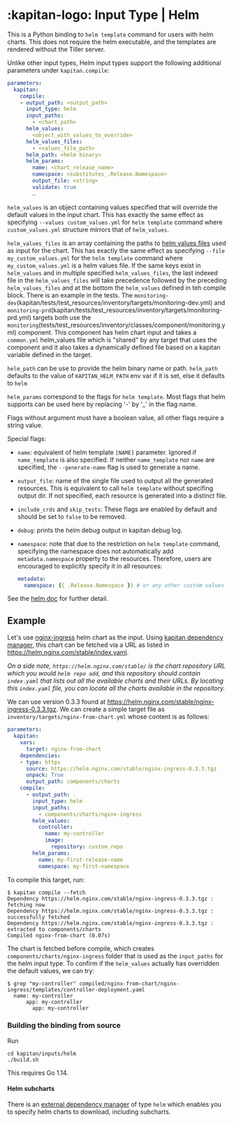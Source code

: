 # :kapitan-logo: **Input Type | Helm**

This is a Python binding to `helm template` command for users with helm charts. This does not require the helm executable, and the templates are rendered without the Tiller server.

Unlike other input types, Helm input types support the following additional parameters under `kapitan.compile`:

```yaml
parameters:
  kapitan:
    compile:
    - output_path: <output_path>
      input_type: helm
      input_paths:
        - <chart_path>
      helm_values:
        <object_with_values_to_override>
      helm_values_files:
        - <values_file_path>
      helm_path: <helm binary>
      helm_params:
        name: <chart_release_name>
        namespace: <substitutes_.Release.Namespace>
        output_file: <string>
        validate: true
        …
```

`helm_values` is an object containing values specified that will override the default values in the input chart. This has exactly the same effect as specifying `--values custom_values.yml` for `helm template` command where `custom_values.yml` structure mirrors that of `helm_values`.

`helm_values_files` is an array containing the paths to [helm values files](https://helm.sh/docs/chart_template_guide/values_files/) used as input for the chart. This has exactly the same effect as specifying `--file my_custom_values.yml` for the `helm template` command where `my_custom_values.yml` is a helm values file.
If the same keys exist in `helm_values` and in multiple specified `helm_values_files`, the last indexed file in the `helm_values_files` will take precedence followed by the preceding `helm_values_files` and at the bottom the `helm_values` defined in teh compile block.
There is an example in the tests. The `monitoring-dev`(kapitan/tests/test_resources/inventory/targets/monitoring-dev.yml) and `monitoring-prd`(kapitan/tests/test_resources/inventory/targets/monitoring-prd.yml) targets  both use the `monitoring`(tests/test_resources/inventory/classes/component/monitoring.yml) component.
This component has helm chart input and takes a `common.yml` helm_values file which is "shared" by any target that uses the component and it also takes a dynamically defined file based on a kapitan variable defined in the target.

`helm_path` can be use to provide the helm binary name or path.
`helm_path` defaults to the value of `KAPITAN_HELM_PATH` env var if it is set, else it defaults to `helm`

`helm_params` correspond to the flags for `helm template`. Most flags that helm supports can be used here by replacing '-' by '_' in the flag name.

Flags without argument must have a boolean value, all other flags require a string value.

Special flags:

- `name`: equivalent of helm template `[NAME]` parameter. Ignored if `name_template` is also specified. If neither `name_template` nor `name` are specified, the `--generate-name` flag is used to generate a name.
- `output_file`: name of the single file used to output all the generated resources. This is equivalent to call `helm template` without specifing output dir. If not specified, each resource is generated into a distinct file.

- `include_crds` and `skip_tests`: These flags are enabled by default and should be set to `false` to be removed.
- `debug`: prints the helm debug output in kapitan debug log.
- `namespace`: note that due to the restriction on `helm template` command, specifying the namespace does not automatically add `metadata.namespace` property to the resources. Therefore, users are encouraged to explicitly specify it in all resources:

    ```yaml
    metadata:
      namespace: {{ .Release.Namespace }} # or any other custom values
    ```

See the [helm doc](https://helm.sh/docs/helm/helm_template/) for further detail.

## Example

Let's use [nginx-ingress](https://github.com/helm/charts/tree/master/stable/nginx-ingress) helm chart as the input. Using [kapitan dependency manager](/external_dependencies.md), this chart can be fetched via a URL as listed in <https://helm.nginx.com/stable/index.yaml>.

*On a side note, `https://helm.nginx.com/stable/` is the chart repository URL which you would `helm repo add`, and this repository should contain `index.yaml` that lists out all the available charts and their URLs. By locating this `index.yaml` file, you can locate all the charts available in the repository.*

We can use version 0.3.3 found at <https://helm.nginx.com/stable/nginx-ingress-0.3.3.tgz>. We can create a simple target file as `inventory/targets/nginx-from-chart.yml` whose content is as follows:

```yaml
parameters:
  kapitan:
    vars:
      target: nginx-from-chart
    dependencies:
    - type: https
      source: https://helm.nginx.com/stable/nginx-ingress-0.3.3.tgz
      unpack: True
      output_path: components/charts
    compile:
      - output_path: .
        input_type: helm
        input_paths:
          - components/charts/nginx-ingress
        helm_values:
          controller:
            name: my-controller
            image:
              repository: custom_repo
        helm_params:
          name: my-first-release-name
          namespace: my-first-namespace
```

To compile this target, run:

```shell
$ kapitan compile --fetch
Dependency https://helm.nginx.com/stable/nginx-ingress-0.3.3.tgz : fetching now
Dependency https://helm.nginx.com/stable/nginx-ingress-0.3.3.tgz : successfully fetched
Dependency https://helm.nginx.com/stable/nginx-ingress-0.3.3.tgz : extracted to components/charts
Compiled nginx-from-chart (0.07s)
```

The chart is fetched before compile, which creates `components/charts/nginx-ingress` folder that is used as the `input_paths`  for the helm input type. To confirm if the `helm_values` actually has overridden the default values, we can try:

```shell
$ grep "my-controller" compiled/nginx-from-chart/nginx-ingress/templates/controller-deployment.yaml
  name: my-controller
      app: my-controller
        app: my-controller
```

### Building the binding from source

Run

```shell
cd kapitan/inputs/helm
./build.sh
```

This requires Go 1.14.

#### Helm subcharts

There is an [external dependency manager](/external_dependencies.md) of type `helm` which enables you to specify helm
charts to download, including subcharts.
